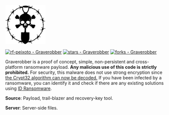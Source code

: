 ![Graverobber](https://github.com/rf-peixoto/Graverobber/blob/main/Resources/Images/logo.png)

[![rf-peixoto - Graverobber](https://img.shields.io/static/v1?label=rf-peixoto&message=Graverobber&color=blue&logo=github)](https://github.com/rf-peixoto/Graverobber)
[![stars - Graverobber](https://img.shields.io/github/stars/rf-peixoto/Graverobber?style=social)](https://github.com/rf-peixoto/Graverobber)
[![forks - Graverobber](https://img.shields.io/github/forks/rf-peixoto/Graverobber?style=social)](https://github.com/rf-peixoto/Graverobber)


Graverobber is a proof of concept, simple, non-persistent and cross-platform ransomware payload.
**Any malicious use of this code is strictly prohibited.** For security, this malware does not use strong encryption since [the Crypt32 algorithm can now be decoded.](https://www.emsisoft.com/ransomware-decryption-tools/crypt32) If you have been infected by a ransomware, you can identify it and check if there are any existing solutions using [ID Ransomware](https://id-ransomware.malwarehunterteam.com/index.php).

**Source**: Payload, trail-blazer and recovery-key tool.

**Server**: Server-side files.
